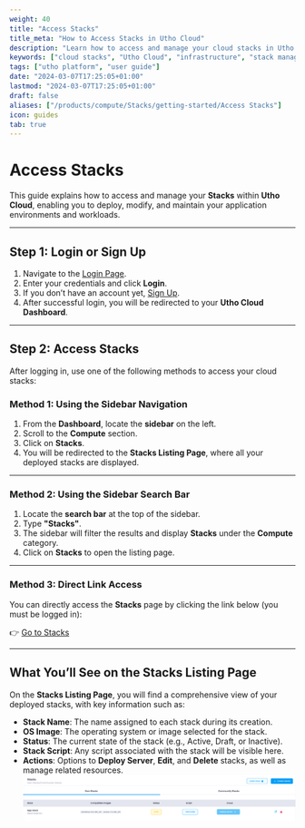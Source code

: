```yaml
---
weight: 40
title: "Access Stacks"
title_meta: "How to Access Stacks in Utho Cloud"
description: "Learn how to access and manage your cloud stacks in Utho Cloud for deploying and maintaining your application environments."
keywords: ["cloud stacks", "Utho Cloud", "infrastructure", "stack management", "deploy stacks"]
tags: ["utho platform", "user guide"]
date: "2024-03-07T17:25:05+01:00"
lastmod: "2024-03-07T17:25:05+01:00"
draft: false
aliases: ["/products/compute/Stacks/getting-started/Access Stacks"]
icon: guides
tab: true
---
```

# **Access Stacks**

This guide explains how to access and manage your **Stacks** within **Utho Cloud**, enabling you to deploy, modify, and maintain your application environments and workloads.

---

## **Step 1: Login or Sign Up**

1. Navigate to the [Login Page](https://console.utho.com/login).
2. Enter your credentials and click **Login**.
3. If you don’t have an account yet, [Sign Up](https://console.utho.com/signup).
4. After successful login, you will be redirected to your **Utho Cloud Dashboard**.

---

## **Step 2: Access Stacks**

After logging in, use one of the following methods to access your cloud stacks:

### **Method 1: Using the Sidebar Navigation**

1. From the **Dashboard**, locate the **sidebar** on the left.
2. Scroll to the **Compute** section.
3. Click on **Stacks**.
4. You will be redirected to the **Stacks Listing Page**, where all your deployed stacks are displayed.

---

### **Method 2: Using the Sidebar Search Bar**

1. Locate the **search bar** at the top of the sidebar.
2. Type **"Stacks"**.
3. The sidebar will filter the results and display **Stacks** under the **Compute** category.
4. Click on **Stacks** to open the listing page.

---

### **Method 3: Direct Link Access**

You can directly access the **Stacks** page by clicking the link below (you must be logged in):

👉 [Go to Stacks](https://console.utho.com/stacks)

---

## **What You’ll See on the Stacks Listing Page**

On the **Stacks Listing Page**, you will find a comprehensive view of your deployed stacks, with key information such as:

- **Stack Name**: The name assigned to each stack during its creation.
- **OS Image**: The operating system or image selected for the stack.
- **Status**: The current state of the stack (e.g., Active, Draft, or Inactive).
- **Stack Script**: Any script associated with the stack will be visible here.
- **Actions**: Options to **Deploy Server**, **Edit**, and **Delete** stacks, as well as manage related resources.
  ![alt text](image.png)

